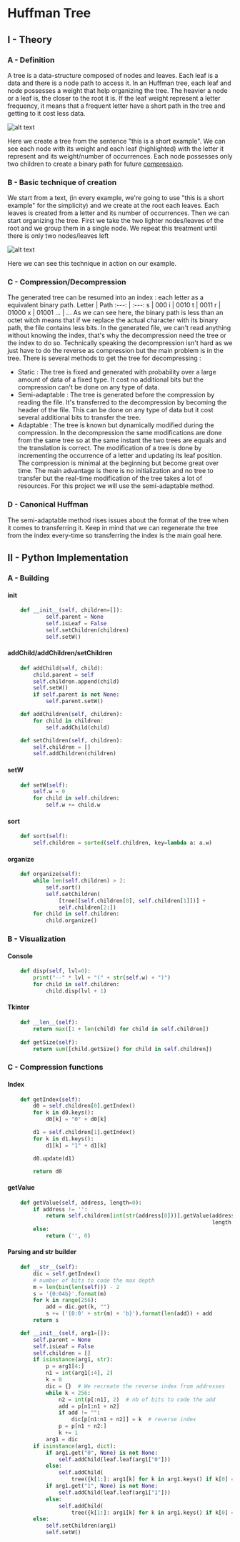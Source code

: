 # Huffman Tree
## I - Theory
### A - Definition
A tree is a data-structure composed of nodes and leaves. Each leaf is a data and there is a node path to access it. In an Huffman tree, each leaf and node possesses a weight that help organizing the tree. The heavier a node or a leaf is, the closer to the root it is. If the leaf weight represent a letter frequency, it means that a frequent letter have a short path in the tree and getting to it cost less data.

![alt text][example1]

Here we create a tree from the sentence "this is a short example".
We can see each node with its weight and each leaf (highlighted) with the letter it represent and its weight/number of occurrences. Each node possesses only two children to create a binary path for future [compression](#c---compressiondecompression).
### B - Basic technique of creation
We start from a text, (in every example, we're going to use "this is a short example" for the simplicity) and we create at the root each leaves. Each leaves is created from a letter and its number of occurrences. Then we can start organizing the tree. First we take the two lighter nodes/leaves of the root and we group them in a single node. We repeat this treatment until there is only two nodes/leaves left

![alt text][example2]

Here we can see this technique in action on our example. 
### C - Compression/Decompression
The generated tree can be resumed into an index : each letter as a equivalent binary path.
Letter | Path
:---: | :---:
s | 000
i | 0010
t | 0011
r | 01000
x | 01001
... | ...
As we can see here, the binary path is less than an octet witch means that if we replace the actual character with its binary path, the file contains less bits. 
In the generated file, we can't read anything without knowing the index, that's why the decompression need the tree or the index to do so. Technically speaking the decompression isn't hard as we just have to do the reverse as compression but the main problem is in the tree. There is several methods to get the tree for decompressing :

* Static :
The tree is fixed and generated with probability over a large amount of data of a fixed type. It cost no additional bits but the compression can't be done on any type of data.
* Semi-adaptable :
The tree is generated before the compression by reading the file. It's transferred to the decompression by becoming the header of the file. This can be done on any type of data but it cost several additional bits to transfer the tree.
* Adaptable :
The tree is known but dynamically modified during the compression. In the decompression the same modifications are done from the same tree so at the same instant the two trees are equals and the translation is correct. The modification of a tree is done by incrementing the occurrence of a letter and updating its leaf position. The compression is minimal at the beginning but become great over time. The main advantage is there is no initialization and no tree to transfer but the real-time modification of the tree takes a lot of resources.
For this project we will use the semi-adaptable method.
### D - Canonical Huffman
The semi-adaptable method rises issues about the format of the tree when it comes to transferring it. Keep in mind that we can regenerate the tree from the index every-time so transferring the index is the main goal here.
## II - Python Implementation
### A - Building
#### __init__
```python
	def __init__(self, children=[]):
	        self.parent = None
	        self.isLeaf = False
	        self.setChildren(children)
	        self.setW()
```
#### addChild/addChildren/setChildren
```python
	def addChild(self, child):
        child.parent = self
        self.children.append(child)
        self.setW()
        if self.parent is not None:
            self.parent.setW()

	def addChildren(self, children):
        for child in children:
            self.addChild(child)

	def setChildren(self, children):
        self.children = []
        self.addChildren(children)
```
#### setW
```python
	def setW(self):
        self.w = 0
        for child in self.children:
            self.w += child.w
```
#### sort
```python
	def sort(self):
        self.children = sorted(self.children, key=lambda a: a.w)
```
#### organize
```python
	def organize(self):
        while len(self.children) > 2:
            self.sort()
            self.setChildren(
                [tree([self.children[0], self.children[1]])] +
                self.children[2:])
        for child in self.children:
            child.organize()
```
### B - Visualization
#### Console
```python
	def disp(self, lvl=0):
        print("--" * lvl + "(" + str(self.w) + ")")
        for child in self.children:
            child.disp(lvl + 1)
```
#### Tkinter
```python
	def __len__(self):
        return max([1 + len(child) for child in self.children])
	
	def getSize(self):
        return sum([child.getSize() for child in self.children])
```
### C - Compression functions
#### Index
```python
	def getIndex(self):
        d0 = self.children[0].getIndex()
        for k in d0.keys():
            d0[k] = "0" + d0[k]

        d1 = self.children[1].getIndex()
        for k in d1.keys():
            d1[k] = "1" + d1[k]

        d0.update(d1)

        return d0
```
#### getValue
```python
	def getValue(self, address, length=0):
        if address != '':
            return self.children[int(str(address[0]))].getValue(address[1:],
                                                                length + 1)
        else:
            return ('', 0)
```
#### Parsing and str builder
```python
	def __str__(self):
        dic = self.getIndex()
        # number of bits to code the max depth
        m = len(bin(len(self))) - 2
        s = '{0:04b}'.format(m)
        for k in range(256):
            add = dic.get(k, "")
            s += ('{0:0' + str(m) + 'b}').format(len(add)) + add
        return s
```
```python
	def __init__(self, arg1=[]):
        self.parent = None
        self.isLeaf = False
        self.children = []
        if isinstance(arg1, str):
            p = arg1[4:]
            n1 = int(arg1[:4], 2)
            k = 0
            dic = {}  # We recreate the reverse index from addresses
            while k < 256:
                n2 = int(p[:n1], 2)  # nb of bits to code the add
                add = p[n1:n1 + n2]
                if add != "":
                    dic[p[n1:n1 + n2]] = k  # reverse index
                p = p[n1 + n2:]
                k += 1
            arg1 = dic
        if isinstance(arg1, dict):
            if arg1.get("0", None) is not None:
                self.addChild(leaf.leaf(arg1["0"]))
            else:
                self.addChild(
                    tree({k[1:]: arg1[k] for k in arg1.keys() if k[0] == "0"}))
            if arg1.get("1", None) is not None:
                self.addChild(leaf.leaf(arg1["1"]))
            else:
                self.addChild(
                    tree({k[1:]: arg1[k] for k in arg1.keys() if k[0] == "1"}))
        else:
            self.setChildren(arg1)
            self.setW()
```

[example1]: https://github.com/mortrevere/huffman/raw/master/doc/img/exampletree.png "An example with 'this is a short example'"
[example2]: https://github.com/mortrevere/huffman/raw/master/doc/img/exampletree.gif "An example of tree creation"

